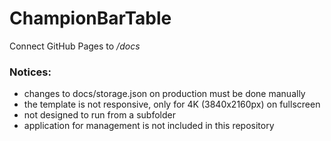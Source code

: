 # ChampionBarTable

Connect GitHub Pages to */docs*

### Notices: 
- changes to docs/storage.json on production must be done manually
- the template is not responsive, only for 4K (3840x2160px) on fullscreen
- not designed to run from a subfolder
- application for management is not included in this repository
